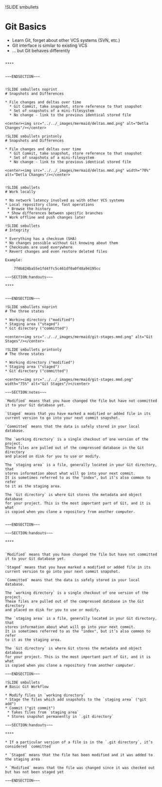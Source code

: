 !SLIDE smbullets
# Git Basics

* Learn Git, forget about other VCS systems (SVN, etc.)
* Git interface is similar to existing VCS
* ... but Git behaves differently

~~~SECTION:handouts~~~

****


~~~ENDSECTION~~~


!SLIDE smbullets noprint
# Snapshots and Differences

* File changes and deltas over time
  * Git Commit, take snapshot, store reference to that snapshot
  * Set of snapshots of a mini-filesystem
  * No change - link to the previous identical stored file

<center><img src="../../_images/mermaid/deltas.mmd.png" alt="Detla Changes"/></center>

!SLIDE smbullets printonly
# Snapshots and Differences

* File changes and deltas over time
  * Git Commit, take snapshot, store reference to that snapshot
  * Set of snapshots of a mini-filesystem
  * No change - link to the previous identical stored file

<center><img src="../../_images/mermaid/deltas.mmd.png" width="70%" alt="Detla Changes"/></center>


!SLIDE smbullets
# Work locally

* No network latency involved as with other VCS systems
* Local repository clone, fast operations
 * Browse the history
 * Show differences between specific branches
* Work offline and push changes later

!SLIDE smbullets
# Integrity

* Everything has a checksum (SHA)
* No changes possible without Git knowing about them
* Checksums are used everywhere
* Revert changes and even restore deleted files

Example:

    7f0b824ba55e1fd4ffc5c461df0a0f48a94195cc

~~~SECTION:handouts~~~

****


~~~ENDSECTION~~~

!SLIDE smbullets noprint
# The three states

* Working directory ("modified")
* Staging area ("staged")
* Git directory ("committed")

<center><img src="../../_images/mermaid/git-stages.mmd.png" alt="Git Stages"/></center>

!SLIDE smbullets printonly
# The three states

* Working directory ("modified")
* Staging area ("staged")
* Git directory ("committed")

<center><img src="../../_images/mermaid/git-stages.mmd.png" width="75%" alt="Git Stages"/></center>

~~~SECTION:notes~~~

`Modified` means that you have changed the file but have not committed
it to your Git database yet.

`Staged` means that you have marked a modified or added file in its
current version to go into your next commit snapshot.

`Committed` means that the data is safely stored in your local database.

The `working directory` is a single checkout of one version of the project.
These files are pulled out of the compressed database in the Git directory
and placed on disk for you to use or modify.

The `staging area` is a file, generally located in your Git directory, that
stores information about what will go into your next commit.
It is sometimes referred to as the "index", but it’s also common to refer
to it as the staging area.

The `Git directory` is where Git stores the metadata and object database
for your project. This is the most important part of Git, and it is what
is copied when you clone a repository from another computer.


~~~ENDSECTION~~~

~~~SECTION:handouts~~~

****


`Modified` means that you have changed the file but have not committed
it to your Git database yet.

`Staged` means that you have marked a modified or added file in its
current version to go into your next commit snapshot.

`Committed` means that the data is safely stored in your local database.

The `working directory` is a single checkout of one version of the project.
These files are pulled out of the compressed database in the Git directory
and placed on disk for you to use or modify.

The `staging area` is a file, generally located in your Git directory, that
stores information about what will go into your next commit.
It is sometimes referred to as the "index", but it’s also common to refer
to it as the staging area.

The `Git directory` is where Git stores the metadata and object database
for your project. This is the most important part of Git, and it is what
is copied when you clone a repository from another computer.

~~~ENDSECTION~~~

!SLIDE smbullets
# Basic Git Workflow

* Modify files in `working directory`
* Stage the files which add snapshots to the `staging area` ("git add")
* Commit ("git commit")
 * Takes files from `staging area`
 * Stores snapshot permanently in `.git directory`

~~~SECTION:handouts~~~

****

* If a particular version of a file is in the `.git directory`, it’s considered `committed`

* `Staged` means that the file has been modified and it was added to the staging area

* `Modified` means that the file was changed since it was checked out but has not been staged yet

~~~ENDSECTION~~~

